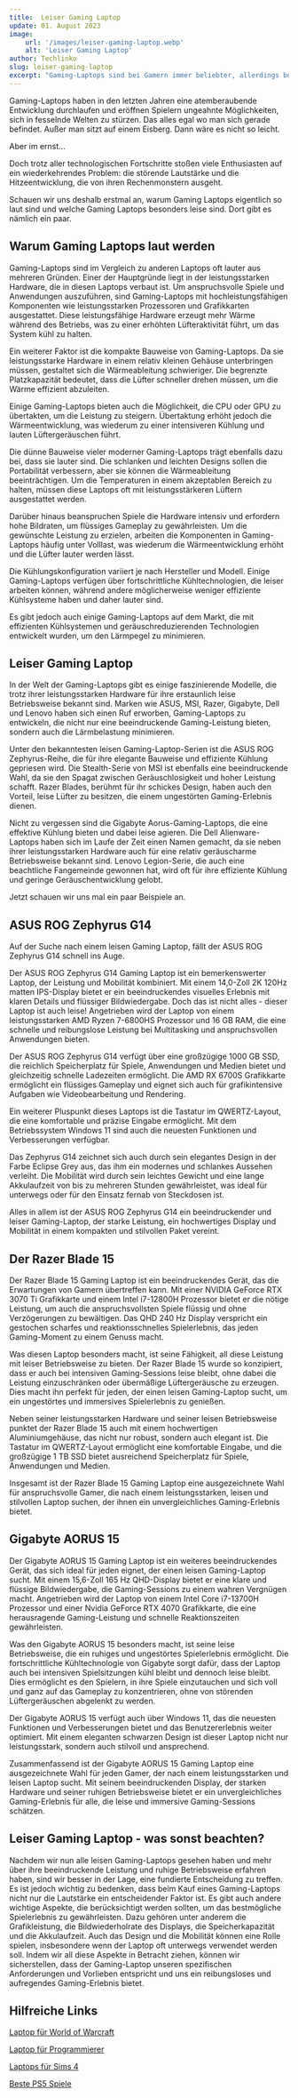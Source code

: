 ```yaml
---
title:  Leiser Gaming Laptop 
update: 01. August 2023
image:
    url: '/images/leiser-gaming-laptop.webp' 
    alt: 'Leiser Gaming Laptop'
author: Techlinko
slug: leiser-gaming-laptop
excerpt: "Gaming-Laptops sind bei Gamern immer beliebter, allerdings berichten viele Nutzer von ein und demselben Problem: Die Lautstärke."
---
```


Gaming-Laptops haben in den letzten Jahren eine atemberaubende Entwicklung durchlaufen und eröffnen Spielern ungeahnte Möglichkeiten, sich in fesselnde Welten zu stürzen. Das alles egal wo man sich gerade befindet. Außer man sitzt auf einem Eisberg. Dann wäre es nicht so leicht.

Aber im ernst...

Doch trotz aller technologischen Fortschritte stoßen viele Enthusiasten auf ein wiederkehrendes Problem: die störende Lautstärke und die Hitzeentwicklung, die von ihren Rechenmonstern ausgeht.

Schauen wir uns deshalb erstmal an, warum Gaming Laptops eigentlich so laut sind und welche Gaming Laptops besonders leise sind. Dort gibt es nämlich ein paar.

## Warum Gaming Laptops laut werden

Gaming-Laptops sind im Vergleich zu anderen Laptops oft lauter aus mehreren Gründen. Einer der Hauptgründe liegt in der leistungsstarken Hardware, die in diesen Laptops verbaut ist. Um anspruchsvolle Spiele und Anwendungen auszuführen, sind Gaming-Laptops mit hochleistungsfähigen Komponenten wie leistungsstarken Prozessoren und Grafikkarten ausgestattet. Diese leistungsfähige Hardware erzeugt mehr Wärme während des Betriebs, was zu einer erhöhten Lüfteraktivität führt, um das System kühl zu halten.

Ein weiterer Faktor ist die kompakte Bauweise von Gaming-Laptops. Da sie leistungsstarke Hardware in einem relativ kleinen Gehäuse unterbringen müssen, gestaltet sich die Wärmeableitung schwieriger. Die begrenzte Platzkapazität bedeutet, dass die Lüfter schneller drehen müssen, um die Wärme effizient abzuleiten.

Einige Gaming-Laptops bieten auch die Möglichkeit, die CPU oder GPU zu übertakten, um die Leistung zu steigern. Übertaktung erhöht jedoch die Wärmeentwicklung, was wiederum zu einer intensiveren Kühlung und lauten Lüftergeräuschen führt.

Die dünne Bauweise vieler moderner Gaming-Laptops trägt ebenfalls dazu bei, dass sie lauter sind. Die schlanken und leichten Designs sollen die Portabilität verbessern, aber sie können die Wärmeableitung beeinträchtigen. Um die Temperaturen in einem akzeptablen Bereich zu halten, müssen diese Laptops oft mit leistungsstärkeren Lüftern ausgestattet werden.

Darüber hinaus beanspruchen Spiele die Hardware intensiv und erfordern hohe Bildraten, um flüssiges Gameplay zu gewährleisten. Um die gewünschte Leistung zu erzielen, arbeiten die Komponenten in Gaming-Laptops häufig unter Volllast, was wiederum die Wärmeentwicklung erhöht und die Lüfter lauter werden lässt.

Die Kühlungskonfiguration variiert je nach Hersteller und Modell. Einige Gaming-Laptops verfügen über fortschrittliche Kühltechnologien, die leiser arbeiten können, während andere möglicherweise weniger effiziente Kühlsysteme haben und daher lauter sind.

Es gibt jedoch auch einige Gaming-Laptops auf dem Markt, die mit effizienten Kühlsystemen und geräuschreduzierenden Technologien entwickelt wurden, um den Lärmpegel zu minimieren. 

## Leiser Gaming Laptop

In der Welt der Gaming-Laptops gibt es einige faszinierende Modelle, die trotz ihrer leistungsstarken Hardware für ihre erstaunlich leise Betriebsweise bekannt sind. Marken wie ASUS, MSI, Razer, Gigabyte, Dell und Lenovo haben sich einen Ruf erworben, Gaming-Laptops zu entwickeln, die nicht nur eine beeindruckende Gaming-Leistung bieten, sondern auch die Lärmbelastung minimieren.

Unter den bekanntesten leisen Gaming-Laptop-Serien ist die ASUS ROG Zephyrus-Reihe, die für ihre elegante Bauweise und effiziente Kühlung gepriesen wird. Die Stealth-Serie von MSI ist ebenfalls eine beeindruckende Wahl, da sie den Spagat zwischen Geräuschlosigkeit und hoher Leistung schafft. Razer Blades, berühmt für ihr schickes Design, haben auch den Vorteil, leise Lüfter zu besitzen, die einem ungestörten Gaming-Erlebnis dienen.

Nicht zu vergessen sind die Gigabyte Aorus-Gaming-Laptops, die eine effektive Kühlung bieten und dabei leise agieren. Die Dell Alienware-Laptops haben sich im Laufe der Zeit einen Namen gemacht, da sie neben ihrer leistungsstarken Hardware auch für eine relativ geräuscharme Betriebsweise bekannt sind. Lenovo Legion-Serie, die auch eine beachtliche Fangemeinde gewonnen hat, wird oft für ihre effiziente Kühlung und geringe Geräuschentwicklung gelobt.

Jetzt schauen wir uns mal ein paar Beispiele an.

## ASUS ROG Zephyrus G14

Auf der Suche nach einem leisen Gaming Laptop, fällt der ASUS ROG Zephyrus G14 schnell ins Auge.

Der ASUS ROG Zephyrus G14 Gaming Laptop ist ein bemerkenswerter Laptop, der Leistung und Mobilität kombiniert. Mit einem 14,0-Zoll 2K 120Hz matten IPS-Display bietet er ein beeindruckendes visuelles Erlebnis mit klaren Details und flüssiger Bildwiedergabe. Doch das ist nicht alles - dieser Laptop ist auch leise! Angetrieben wird der Laptop von einem leistungsstarken AMD Ryzen 7-6800HS Prozessor und 16 GB RAM, die eine schnelle und reibungslose Leistung bei Multitasking und anspruchsvollen Anwendungen bieten.

Der ASUS ROG Zephyrus G14 verfügt über eine großzügige 1000 GB SSD, die reichlich Speicherplatz für Spiele, Anwendungen und Medien bietet und gleichzeitig schnelle Ladezeiten ermöglicht. Die AMD RX 6700S Grafikkarte ermöglicht ein flüssiges Gameplay und eignet sich auch für grafikintensive Aufgaben wie Videobearbeitung und Rendering.

Ein weiterer Pluspunkt dieses Laptops ist die Tastatur im QWERTZ-Layout, die eine komfortable und präzise Eingabe ermöglicht. Mit dem Betriebssystem Windows 11 sind auch die neuesten Funktionen und Verbesserungen verfügbar.

Das Zephyrus G14 zeichnet sich auch durch sein elegantes Design in der Farbe Eclipse Grey aus, das ihm ein modernes und schlankes Aussehen verleiht. Die Mobilität wird durch sein leichtes Gewicht und eine lange Akkulaufzeit von bis zu mehreren Stunden gewährleistet, was ideal für unterwegs oder für den Einsatz fernab von Steckdosen ist.

Alles in allem ist der ASUS ROG Zephyrus G14 ein beeindruckender und leiser Gaming-Laptop, der starke Leistung, ein hochwertiges Display und Mobilität in einem kompakten und stilvollen Paket vereint.

## Der Razer Blade 15

Der Razer Blade 15 Gaming Laptop ist ein beeindruckendes Gerät, das die Erwartungen von Gamern übertreffen kann. Mit einer NVIDIA GeForce RTX 3070 Ti Grafikkarte und einem Intel i7-12800H Prozessor bietet er die nötige Leistung, um auch die anspruchsvollsten Spiele flüssig und ohne Verzögerungen zu bewältigen. Das QHD 240 Hz Display verspricht ein gestochen scharfes und reaktionsschnelles Spielerlebnis, das jeden Gaming-Moment zu einem Genuss macht.

Was diesen Laptop besonders macht, ist seine Fähigkeit, all diese Leistung mit leiser Betriebsweise zu bieten. Der Razer Blade 15 wurde so konzipiert, dass er auch bei intensiven Gaming-Sessions leise bleibt, ohne dabei die Leistung einzuschränken oder übermäßige Lüftergeräusche zu erzeugen. Dies macht ihn perfekt für jeden, der einen leisen Gaming-Laptop sucht, um ein ungestörtes und immersives Spielerlebnis zu genießen.

Neben seiner leistungsstarken Hardware und seiner leisen Betriebsweise punktet der Razer Blade 15 auch mit einem hochwertigen Aluminiumgehäuse, das nicht nur robust, sondern auch elegant ist. Die Tastatur im QWERTZ-Layout ermöglicht eine komfortable Eingabe, und die großzügige 1 TB SSD bietet ausreichend Speicherplatz für Spiele, Anwendungen und Medien.

Insgesamt ist der Razer Blade 15 Gaming Laptop eine ausgezeichnete Wahl für anspruchsvolle Gamer, die nach einem leistungsstarken, leisen und stilvollen Laptop suchen, der ihnen ein unvergleichliches Gaming-Erlebnis bietet.

## Gigabyte AORUS 15

Der Gigabyte AORUS 15 Gaming Laptop ist ein weiteres beeindruckendes Gerät, das sich ideal für jeden eignet, der einen leisen Gaming-Laptop sucht. Mit einem 15,6-Zoll 165 Hz QHD-Display bietet er eine klare und flüssige Bildwiedergabe, die Gaming-Sessions zu einem wahren Vergnügen macht. Angetrieben wird der Laptop von einem Intel Core i7-13700H Prozessor und einer Nvidia GeForce RTX 4070 Grafikkarte, die eine herausragende Gaming-Leistung und schnelle Reaktionszeiten gewährleisten.

Was den Gigabyte AORUS 15 besonders macht, ist seine leise Betriebsweise, die ein ruhiges und ungestörtes Spielerlebnis ermöglicht. Die fortschrittliche Kühltechnologie von Gigabyte sorgt dafür, dass der Laptop auch bei intensiven Spielsitzungen kühl bleibt und dennoch leise bleibt. Dies ermöglicht es den Spielern, in ihre Spiele einzutauchen und sich voll und ganz auf das Gameplay zu konzentrieren, ohne von störenden Lüftergeräuschen abgelenkt zu werden.

Der Gigabyte AORUS 15 verfügt auch über Windows 11, das die neuesten Funktionen und Verbesserungen bietet und das Benutzererlebnis weiter optimiert. Mit einem eleganten schwarzen Design ist dieser Laptop nicht nur leistungsstark, sondern auch stilvoll und ansprechend.

Zusammenfassend ist der Gigabyte AORUS 15 Gaming Laptop eine ausgezeichnete Wahl für jeden Gamer, der nach einem leistungsstarken und leisen Laptop sucht. Mit seinem beeindruckenden Display, der starken Hardware und seiner ruhigen Betriebsweise bietet er ein unvergleichliches Gaming-Erlebnis für alle, die leise und immersive Gaming-Sessions schätzen.

## Leiser Gaming Laptop - was sonst beachten?

Nachdem wir nun alle leisen Gaming-Laptops gesehen haben und mehr über ihre beeindruckende Leistung und ruhige Betriebsweise erfahren haben, sind wir besser in der Lage, eine fundierte Entscheidung zu treffen. Es ist jedoch wichtig zu bedenken, dass beim Kauf eines Gaming-Laptops nicht nur die Lautstärke ein entscheidender Faktor ist. Es gibt auch andere wichtige Aspekte, die berücksichtigt werden sollten, um das bestmögliche Spielerlebnis zu gewährleisten. Dazu gehören unter anderem die Grafikleistung, die Bildwiederholrate des Displays, die Speicherkapazität und die Akkulaufzeit. Auch das Design und die Mobilität können eine Rolle spielen, insbesondere wenn der Laptop oft unterwegs verwendet werden soll. Indem wir all diese Aspekte in Betracht ziehen, können wir sicherstellen, dass der Gaming-Laptop unseren spezifischen Anforderungen und Vorlieben entspricht und uns ein reibungsloses und aufregendes Gaming-Erlebnis bietet.


## Hilfreiche Links

[Laptop für World of Warcraft](/geeigneter-laptop-wow)

[Laptop für Programmierer](/laptop-programmierer)

[Laptops für Sims 4](/laptops-fuer-sims-4)

[Beste PS5 Spiele](/beste-ps5-spiele)

